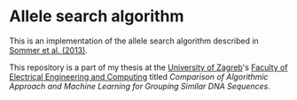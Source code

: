# Allele search algorithm
This is an implementation of the allele search algorithm described in [Sommer et al. (2013)](https://doi.org/10.1186/1471-2164-14-542). 

This repository is a part of my thesis at the [University of Zagreb](http://www.unizg.hr/)'s [Faculty of Electrical Engineering and Computing](http://fer.hr/) titled *Comparison of Algorithmic Approach and Machine Learning for Grouping Similar DNA Sequences*. 
